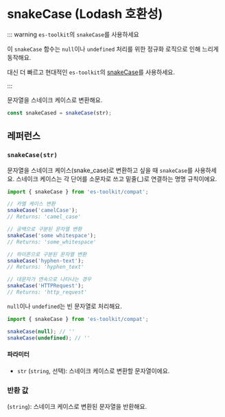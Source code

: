 # snakeCase (Lodash 호환성)

::: warning `es-toolkit`의 `snakeCase`를 사용하세요

이 `snakeCase` 함수는 `null`이나 `undefined` 처리를 위한 정규화 로직으로 인해 느리게 동작해요.

대신 더 빠르고 현대적인 `es-toolkit`의 [snakeCase](../../string/snakeCase.md)를 사용하세요.

:::

문자열을 스네이크 케이스로 변환해요.

```typescript
const snakeCased = snakeCase(str);
```

## 레퍼런스

### `snakeCase(str)`

문자열을 스네이크 케이스(snake_case)로 변환하고 싶을 때 `snakeCase`를 사용하세요. 스네이크 케이스는 각 단어를 소문자로 쓰고 밑줄(_)로 연결하는 명명 규칙이에요.

```typescript
import { snakeCase } from 'es-toolkit/compat';

// 카멜 케이스 변환
snakeCase('camelCase');
// Returns: 'camel_case'

// 공백으로 구분된 문자열 변환
snakeCase('some whitespace');
// Returns: 'some_whitespace'

// 하이픈으로 구분된 문자열 변환
snakeCase('hyphen-text');
// Returns: 'hyphen_text'

// 대문자가 연속으로 나타나는 경우
snakeCase('HTTPRequest');
// Returns: 'http_request'
```

`null`이나 `undefined`는 빈 문자열로 처리해요.

```typescript
import { snakeCase } from 'es-toolkit/compat';

snakeCase(null); // ''
snakeCase(undefined); // ''
```

#### 파라미터

- `str` (`string`, 선택): 스네이크 케이스로 변환할 문자열이에요.

### 반환 값

(`string`): 스네이크 케이스로 변환된 문자열을 반환해요.
